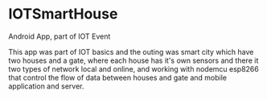 # IOTSmartHouse
Android App, part of IOT Event

This app was part of IOT basics and the outing was smart city which have two houses and a gate, where each house has it's own sensors and there it two types of network local and online, and working with nodemcu esp8266 that control the flow of data between houses and gate and mobile application and server.
